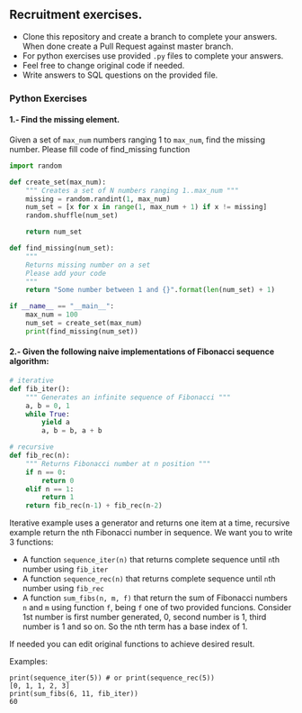 ## Recruitment exercises.

- Clone this repository and create a branch to complete your answers. When done create a Pull Request against master branch.
- For python exercises use provided `.py` files to complete your answers.
- Feel free to change original code if needed.
- Write answers to SQL questions on the provided file.

### Python Exercises

#### 1.- Find the missing element.

Given a set of `max_num` numbers ranging 1 to `max_num`, find the missing number.
Please fill code of find_missing function

```python
import random

def create_set(max_num):
    """ Creates a set of N numbers ranging 1..max_num """
    missing = random.randint(1, max_num)
    num_set = [x for x in range(1, max_num + 1) if x != missing]
    random.shuffle(num_set)

    return num_set

def find_missing(num_set):
    """
    Returns missing number on a set
    Please add your code
    """
    return "Some number between 1 and {}".format(len(num_set) + 1)

if __name__ == "__main__":
    max_num = 100
    num_set = create_set(max_num)
    print(find_missing(num_set))

```

#### 2.- Given the following naive implementations of Fibonacci sequence algorithm:

```python
# iterative
def fib_iter():
    """ Generates an infinite sequence of Fibonacci """
    a, b = 0, 1
    while True:
        yield a
        a, b = b, a + b

# recursive
def fib_rec(n):
    """ Returns Fibonacci number at n position """
    if n == 0:
        return 0
    elif n == 1:
        return 1
    return fib_rec(n-1) + fib_rec(n-2)
```

Iterative example uses a generator and returns one item at a time, recursive example return the nth Fibonacci number in sequence.
We want you to write 3 functions:

- A function `sequence_iter(n)` that returns complete sequence until `n`th number using `fib_iter`
- A function `sequence_rec(n)` that returns complete sequence until `n`th number using `fib_rec`
- A function `sum_fibs(n, m, f)` that return the sum of Fibonacci numbers `n` and `m` using function `f`, being `f` one of two provided funcions.
  Consider 1st number is first number generated, 0, second number is 1, third number is 1 and so on. So the nth term has a base index of 1.

If needed you can edit original functions to achieve desired result.

Examples:

```
print(sequence_iter(5)) # or print(sequence_rec(5))
[0, 1, 1, 2, 3]
print(sum_fibs(6, 11, fib_iter))
60
```
